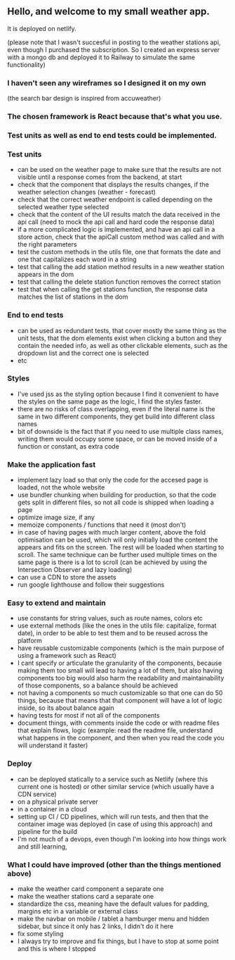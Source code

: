 ## Hello, and welcome to my small weather app.
It is deployed on netlify.

(please note that I wasn't succesful in posting to the weather stations api, even though
I purchased the subscription. So I created an express server with a mongo db and
deployed it to Railway to simulate the same functionality)

### I haven't seen any wireframes so I designed it on my own
(the search bar design is inspired from accuweather)

### The chosen framework is React because that's what you use.

### Test units as well as end to end tests could be implemented.

### Test units
- can be used on the weather page to make sure that the results are not visible until a response
comes from the backend, at start
- check that the component that displays the results changes, if the weather selection
changes (weather - forecast)
- check that the correct weather endpoint is called depending on the selected weather 
type selected
- check that the content of the UI results match the data received in the api call 
(need to mock the api call and hard code the response data)
- if a more complicated logic is implemented, and have an api call in a store action,
check that the apiCall custom method was called and with the right parameters
- test the custom methods in the utils file, one that formats the date and one that
capitalizes each word in a string
- test that calling the add station method results in a new weather station appears
in the dom
- test that calling the delete station function removes the correct station
- test that when calling the get stations function, the response data matches the 
list of stations in the dom

### End to end tests
- can be used as redundant tests, that cover mostly the same thing as the unit tests,
that the dom elements exist when clicking a button and they contain the needed info,
as well as other clickable elements, such as the dropdown list and the correct one is
selected
- etc

### Styles
- I've used jss as the styling option because I find it convenient to have the styles
on the same page as the logic, I find the styles faster. 
- there are no risks of class overlapping, even if the literal name is the same in two
different components, they get build into different class names
- bit of downside is the fact that if you need to use multiple class names, writing 
them would occupy some space, or can be moved inside of a function or constant, as extra code

### Make the application fast
- implement lazy load so that only the code for the accesed page is loaded, not the whole 
website
- use bundler chunking when building for production, so that the code gets split in
different files, so not all code is shipped when loading a page
- optimize image size, if any
- memoize components / functions that need it (most don't)
- in case of having pages with much larger content, above the fold optimisation can 
be used, which will only initially load the content the appears and fits on the screen.
The rest will be loaded when starting to scroll. The same technique can be further used
multiple times on the same page is there is a lot to scroll (can be achieved by
using the Intersection Observer and lazy loading)
- can use a CDN to store the assets
- run google lighthouse and follow their suggestions

### Easy to extend and maintain
- use constants for string values, such as route names, colors etc
- use external methods (like the ones in the utils file: capitalize, format date),
in order to be able to test them and to be reused across the platform
- have reusable customizable components (which is the main purpose of using a
framework such as React)
- I cant specify or articulate the granularity of the components, because making them
too small will lead to having a lot of them, but also having components too big 
would also harm the readability and maintainability of those components, so a balance
should be achieved
- not having a components so much customizable so that one can do 50 things,
because that means that that component will have a lot of logic inside, so its
about balance again
- having tests for most if not all of the components
- document things, with comments inside the code or with readme files that explain
flows, logic (example: read the readme file, understand what happens in the component,
and then when you read the code you will understand it faster)

### Deploy
- can be deployed statically to a service such as Netlify (where this current one is
hosted) or other similar service (which usually have a CDN service)
- on a physical private server
- in a container in a cloud
- setting up CI / CD pipelines, which will run tests, and then that the container
image was deployed (in case of using this approach) and pipeline for the build
- I'm not much of a devops, even though I'm looking into how things work and still 
learning, 

### What I could have improved (other than the things mentioned above)
- make the weather card component a separate one
- make the weather stations card a separate one
- standardize the css, meaning have the default values for padding, margins etc in a variable
or external class
- make the navbar on mobile / tablet a hamburger menu and hidden sidebar, but since it
only has 2 links, I didn't do it here
- fix some styling
- I always try to improve and fix things, but I have to stop at some point and this is
where I stopped
